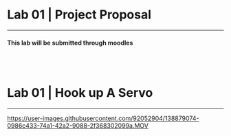 <h1> Lab 01 | Project Proposal </h1>
<hr>
<h4>This lab will be submitted through moodles</h4> 

<br>
<br>

<h1> Lab 01 | Hook up A Servo  </h1>
<hr>



https://user-images.githubusercontent.com/92052904/138879074-0986c433-74a1-42a2-9088-2f368302099a.MOV



<br>
<br>
